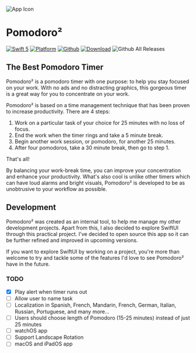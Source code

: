 ![App Icon](https://i.postimg.cc/ZR6W2RGJ/Pomodoro.png)
# Pomodoro²
[![Swift 5](https://img.shields.io/badge/swift-5-orange.svg?style=flat)](https://github.com/apple/swift)
[![Platform](http://img.shields.io/badge/platform-iOS-red.svg?style=flat)](https://developer.apple.com/ios/)
[![Github](http://img.shields.io/badge/github-aidev1065-green.svg?style=flat)](https://github.com/aidev1065)
[![Download](https://img.shields.io/badge/Download-iOS-blue)](https://apps.apple.com/us/app/pomodoro/id1492557913?ls=1)
![Github All Releases](https://img.shields.io/github/downloads/aidev1065/pomodoro/total.svg)

## The Best Pomodoro Timer
Pomodoro² is a pomodoro timer with one purpose: to help you stay focused on your work. With no ads and no distracting graphics, this gorgeous timer is a great way for you to concentrate on your work.

Pomodoro² is based on a time management technique that has been proven to increase productivity. There are 4 steps:
1. Work on a particular task of your choice for 25 minutes with no loss of focus.
2. End the work when the timer rings and take a 5 minute break.
3. Begin another work session, or pomodoro, for another 25 minutes.
4. After four pomodoros, take a 30 minute break, then go to step 1.

That's all!

By balancing your work-break time, you can improve your concentration and enhance your productivity. What's also cool is unlike other timers which can have loud alarms and bright visuals, Pomodoro² is developed to be as unobtrusive to your workflow as possible.

## Development
Pomodoro² was created as an internal tool, to help me manage my other development projects. Apart from this, I also decided to explore SwiftUI through this practical project. I've decided to open source this app so it can be further refined and improved in upcoming versions. 

If you want to explore SwiftUI by working on a project, you're more than welcome to try and tackle some of the features I'd love to see Pomodoro² have in the future.

### TODO
- [x] Play alert when timer runs out
- [ ] Allow user to name task
- [ ] Localization in Spanish, French, Mandarin, French, German, Italian, Russian, Portuguese, and many more...
- [ ] Users should choose length of Pomodoro (15-25 minutes) instead of just 25 minutes
- [ ] watchOS app
- [ ] Support Landscape Rotation
- [ ] macOS and iPadOS app
